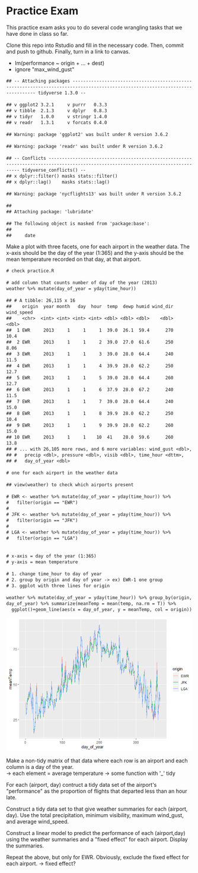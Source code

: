 Practice Exam
=============

This practice exam asks you to do several code wrangling tasks that we
have done in class so far.

Clone this repo into Rstudio and fill in the necessary code. Then,
commit and push to github. Finally, turn in a link to canvas.

-   lm(performance ~ origin + ... + dest)
-   ignore "max\_wind\_gust"

<!-- -->

    ## -- Attaching packages ------------------------------------------------------------------------------------------------------------------------------ tidyverse 1.3.0 --

    ## v ggplot2 3.2.1     v purrr   0.3.3
    ## v tibble  2.1.3     v dplyr   0.8.3
    ## v tidyr   1.0.0     v stringr 1.4.0
    ## v readr   1.3.1     v forcats 0.4.0

    ## Warning: package 'ggplot2' was built under R version 3.6.2

    ## Warning: package 'readr' was built under R version 3.6.2

    ## -- Conflicts --------------------------------------------------------------------------------------------------------------------------------- tidyverse_conflicts() --
    ## x dplyr::filter() masks stats::filter()
    ## x dplyr::lag()    masks stats::lag()

    ## Warning: package 'nycflights13' was built under R version 3.6.2

    ## 
    ## Attaching package: 'lubridate'

    ## The following object is masked from 'package:base':
    ## 
    ##     date

Make a plot with three facets, one for each airport in the weather data.
The x-axis should be the day of the year (1:365) and the y-axis should
be the mean temperature recorded on that day, at that airport.

    # check practice.R 

    # add column that counts number of day of the year (2013)
    weather %>% mutate(day_of_year = yday(time_hour))

    ## # A tibble: 26,115 x 16
    ##    origin  year month   day  hour  temp  dewp humid wind_dir wind_speed
    ##    <chr>  <int> <int> <int> <int> <dbl> <dbl> <dbl>    <dbl>      <dbl>
    ##  1 EWR     2013     1     1     1  39.0  26.1  59.4      270      10.4 
    ##  2 EWR     2013     1     1     2  39.0  27.0  61.6      250       8.06
    ##  3 EWR     2013     1     1     3  39.0  28.0  64.4      240      11.5 
    ##  4 EWR     2013     1     1     4  39.9  28.0  62.2      250      12.7 
    ##  5 EWR     2013     1     1     5  39.0  28.0  64.4      260      12.7 
    ##  6 EWR     2013     1     1     6  37.9  28.0  67.2      240      11.5 
    ##  7 EWR     2013     1     1     7  39.0  28.0  64.4      240      15.0 
    ##  8 EWR     2013     1     1     8  39.9  28.0  62.2      250      10.4 
    ##  9 EWR     2013     1     1     9  39.9  28.0  62.2      260      15.0 
    ## 10 EWR     2013     1     1    10  41    28.0  59.6      260      13.8 
    ## # ... with 26,105 more rows, and 6 more variables: wind_gust <dbl>,
    ## #   precip <dbl>, pressure <dbl>, visib <dbl>, time_hour <dttm>,
    ## #   day_of_year <dbl>

    # one for each airport in the weather data

    ## view(weather) to check which airports present

    # EWR <- weather %>% mutate(day_of_year = yday(time_hour)) %>% 
    #   filter(origin == "EWR")
    # 
    # JFK <- weather %>% mutate(day_of_year = yday(time_hour)) %>% 
    #   filter(origin == "JFK")
    # 
    # LGA <- weather %>% mutate(day_of_year = yday(time_hour)) %>% 
    #   filter(origin == "LGA")


    # x-axis = day of the year (1:365)
    # y-axis = mean temperature

    # 1. change time_hour to day of year
    # 2. group by origin and day of year -> ex) EWR-1 one group
    # 3. ggplot with three lines for origin

    weather %>% mutate(day_of_year = yday(time_hour)) %>% group_by(origin, day_of_year) %>% summarize(meanTemp = mean(temp, na.rm = T)) %>% 
      ggplot()+geom_line(aes(x = day_of_year, y = meanTemp, col = origin))

![](README_files/figure-markdown_strict/unnamed-chunk-2-1.png)

Make a non-tidy matrix of that data where each row is an airport and
each column is a day of the year.  
-&gt; each element = average temperature -&gt; some function with '\_'
tidy

For each (airport, day) contruct a tidy data set of the airport's
"performance" as the proportion of flights that departed less than an
hour late.

Construct a tidy data set to that give weather summaries for each
(airport, day). Use the total precipitation, minimum visibility, maximum
wind\_gust, and average wind\_speed.

Construct a linear model to predict the performance of each
(airport,day) using the weather summaries and a "fixed effect" for each
airport. Display the summaries.

Repeat the above, but only for EWR. Obviously, exclude the fixed effect
for each airport. -&gt; fixed effect?

